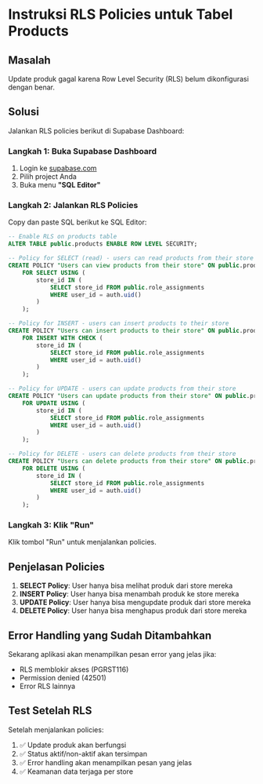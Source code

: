 # Instruksi RLS Policies untuk Tabel Products

## Masalah

Update produk gagal karena Row Level Security (RLS) belum dikonfigurasi dengan benar.

## Solusi

Jalankan RLS policies berikut di Supabase Dashboard:

### Langkah 1: Buka Supabase Dashboard

1. Login ke [supabase.com](https://supabase.com)
2. Pilih project Anda
3. Buka menu **"SQL Editor"**

### Langkah 2: Jalankan RLS Policies

Copy dan paste SQL berikut ke SQL Editor:

```sql
-- Enable RLS on products table
ALTER TABLE public.products ENABLE ROW LEVEL SECURITY;

-- Policy for SELECT (read) - users can read products from their store
CREATE POLICY "Users can view products from their store" ON public.products
    FOR SELECT USING (
        store_id IN (
            SELECT store_id FROM public.role_assignments
            WHERE user_id = auth.uid()
        )
    );

-- Policy for INSERT - users can insert products to their store
CREATE POLICY "Users can insert products to their store" ON public.products
    FOR INSERT WITH CHECK (
        store_id IN (
            SELECT store_id FROM public.role_assignments
            WHERE user_id = auth.uid()
        )
    );

-- Policy for UPDATE - users can update products from their store
CREATE POLICY "Users can update products from their store" ON public.products
    FOR UPDATE USING (
        store_id IN (
            SELECT store_id FROM public.role_assignments
            WHERE user_id = auth.uid()
        )
    );

-- Policy for DELETE - users can delete products from their store
CREATE POLICY "Users can delete products from their store" ON public.products
    FOR DELETE USING (
        store_id IN (
            SELECT store_id FROM public.role_assignments
            WHERE user_id = auth.uid()
        )
    );
```

### Langkah 3: Klik "Run"

Klik tombol "Run" untuk menjalankan policies.

## Penjelasan Policies

1. **SELECT Policy**: User hanya bisa melihat produk dari store mereka
2. **INSERT Policy**: User hanya bisa menambah produk ke store mereka
3. **UPDATE Policy**: User hanya bisa mengupdate produk dari store mereka
4. **DELETE Policy**: User hanya bisa menghapus produk dari store mereka

## Error Handling yang Sudah Ditambahkan

Sekarang aplikasi akan menampilkan pesan error yang jelas jika:

- RLS memblokir akses (PGRST116)
- Permission denied (42501)
- Error RLS lainnya

## Test Setelah RLS

Setelah menjalankan policies:

1. ✅ Update produk akan berfungsi
2. ✅ Status aktif/non-aktif akan tersimpan
3. ✅ Error handling akan menampilkan pesan yang jelas
4. ✅ Keamanan data terjaga per store
